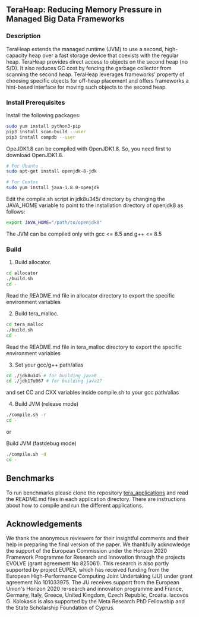 ## TeraHeap: Reducing Memory Pressure in Managed Big Data Frameworks

### Description

TeraHeap extends the managed runtime (JVM) to use a second,
high-capacity heap over a fast storage device that coexists with the
regular heap. TeraHeap provides direct access to objects on the second
heap (no S/D). It also reduces GC cost by fencing the garbage
collector from scanning the second heap. TeraHeap leverages
frameworks’ property of choosing specific objects for off-heap
placement and offers frameworks a hint-based interface for moving
such objects to the second heap. 

### Install Prerequisites
Install the following packages:
```sh
sudo yum install python3-pip
pip3 install scan-build --user
pip3 install compdb --user
```
OpeJDK1.8 can be compiled with OpenJDK1.8. So, you need first to download
OpenJDK1.8.
```sh
# For Ubuntu
sudo apt-get install openjdk-8-jdk

# For Centos
sudo yum install java-1.8.0-openjdk
```
Edit the compile.sh script in jdk8u345/ directory by changing the
JAVA_HOME variable to point to the installation directory of openjdk8 as follows:

```sh
export JAVA_HOME="/path/to/openjdk8"
```

The JVM can be compiled only with gcc <= 8.5 and g++ <= 8.5

### Build
1. Build allocator.
```sh
cd allocator
./build.sh
cd -
```
Read the README.md file in allocator directory to export the specific
environment variables

2. Build tera_malloc.
```sh
cd tera_malloc
./build.sh
cd -
```
Read the README.md file in tera_malloc directory to export the
specific environment variables

3. Set your gcc/g++ path/alias 
```sh
cd ./jdk8u345 # for building java8
cd ./jdk17u067 # for building java17
```
and set CC and CXX variables inside compile.sh to your gcc path/alias

4. Build JVM (release mode)
```sh
./compile.sh -r
cd -
```

or

Build JVM (fastdebug mode)
```sh
./compile.sh -d
cd -
```

## Benchmarks
To run benchmarks please clone the repository
[tera_applications](https://github.com/jackkolokasis/tera_applications)
and read the README.md files in each application directory. There are
instructions about how to compile and run the different applications.

## Acknowledgements
We thank the anonymous reviewers for their insightful comments and
their help in preparing the final version of the paper. We
thankfully acknowledge the support of the European Commission under
the Horizon 2020 Framework Programme for Research and Innovation
through the projects EVOLVE (grant agreement No 825061). This
research is also partly supported by project EUPEX, which has
received funding from the European High-Performance Computing Joint
Undertaking (JU) under grant agreement No 101033975. The JU receives
support from the European Union's Horizon 2020 re-search and
innovation programme and France, Germany, Italy, Greece, United
Kingdom, Czech Republic, Croatia. Iacovos G. Kolokasis is also
supported by the Meta Research PhD Fellowship and the State
Scholarship Foundation of Cyprus.  

